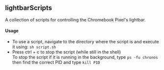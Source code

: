 ## lightbarScripts
A collection of scripts for controlling the Chromebook Pixel's lightbar.
#### Usage
* To use a script, navigate to the directory where the script is and execute it using: `sh script.sh`
* Press ctrl + c to stop the script (while still in the shell)  
  To stop the script if it is running in the background, type `ps -fu chronos` then find the correct PID and type `kill PID`
